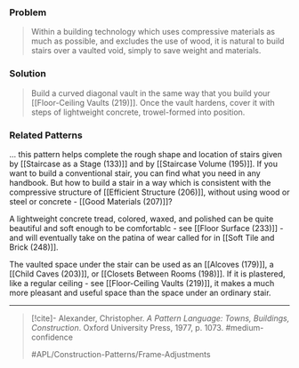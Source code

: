 ### Problem
>Within a building technology which uses compressive materials as much as possible, and excludes the use of wood, it is natural to build stairs over a vaulted void, simply to save weight and materials.

### Solution
>Build a curved diagonal vault in the same way that you build your [[Floor-Ceiling Vaults (219)]]. Once the vault hardens, cover it with steps of lightweight concrete, trowel-formed into position.

### Related Patterns
... this pattern helps complete the rough shape and location of stairs given by [[Staircase as a Stage (133)]] and by [[Staircase Volume (195)]]. If you want to build a conventional stair, you can find what you need in any handbook. But how to build a stair in a way which is consistent with the compressive structure of [[Efficient Structure (206)]], without using wood or steel or concrete - [[Good Materials (207)]]?

A lightweight concrete tread, colored, waxed, and polished can be quite beautiful and soft enough to be comfortablc - see [[Floor Surface (233)]] - and will eventually take on the patina of wear called for in [[Soft Tile and Brick (248)]].

The vaulted space under the stair can be used as an [[Alcoves (179)]], a [[Child Caves (203)]], or [[Closets Between Rooms (198)]]. If it is plastered, like a regular ceiling - see [[Floor-Ceiling Vaults (219)]], it makes a much more pleasant and useful space than the space under an ordinary stair.

---

> [!cite]- Alexander, Christopher. _A Pattern Language: Towns, Buildings, Construction_. Oxford University Press, 1977, p. 1073.
> #medium-confidence
>
> #APL/Construction-Patterns/Frame-Adjustments

